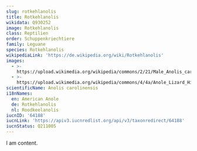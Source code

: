 ```yaml
---
slug: rotkehlanolis
title: Rotkehlanolis
wikidata: Q930252
image: Rotkehlanolis
class: Reptilien
order: Schuppenkriechtiere
family: Leguane
species: Rotkehlanolis
wikipediaLink: 'https://de.wikipedia.org/wiki/Rotkehlanolis'
images:
  - >-
    https://upload.wikimedia.org/wikipedia/commons/2/21/Male_Anolis_carolinensis.jpg
  - >-
    https://upload.wikimedia.org/wikipedia/commons/4/4a/Anole_Lizard_Hilo_Hawaii_edit.jpg
scientificName: Anolis carolinensis
i18nNames:
  en: American Anole
  de: Rotkehlanolis
  nl: Roodkeelanolis
iucnID: '64188'
iucnLink: 'https://apiv3.iucnredlist.org/api/v3/taxonredirect/64188'
iucnStatus: Q211005
---
```


I am content.
